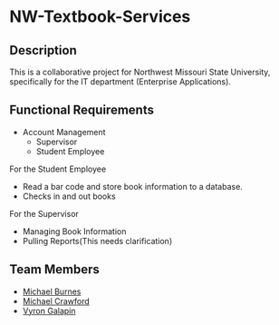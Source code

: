 # NW-Textbook-Services

## Description
This is a collaborative project for Northwest Missouri State University, specifically for the IT department (Enterprise Applications).

## Functional Requirements
- Account Management
  - Supervisor
  - Student Employee

For the Student Employee
- Read a bar code and store book information to a database.
- Checks in and out books

For the Supervisor
- Managing Book Information
- Pulling Reports(This needs clarification)

## Team Members
- [Michael Burnes](https://github.com/mtburnes)
- [Michael Crawford](https://github.com/michaelcrawford35)
- [Vyron Galapin](https://github.com/vdgalapin)